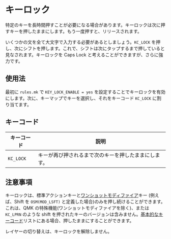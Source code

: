 # キーロック

<!---
  original document: 0.8.134:docs/feature_key_lock.md
  git diff 0.8.134 HEAD -- docs/feature_key_lock.md | cat
-->

特定のキーを長時間押すことが必要になる場合があります。キーロックは次に押すキーを押したままにします。もう一度押すと、リリースされます。

いくつかの文を全て大文字で入力する必要があるとしましょう。`KC_LOCK` を押し、次にシフトを押します。これで、シフトは次にタップするまで押していると見なされます。キーロックを Caps Lock と考えることができますが、さらに強力です。

## 使用法

最初に `rules.mk` で `KEY_LOCK_ENABLE = yes` を設定することでキーロックを有効にします。次に、キーマップでキーを選択し、それをキーコード `KC_LOCK` に割り当てます。

## キーコード

| キーコード | 説明 |
|---------|--------------------------------------------------------------|
| `KC_LOCK` | キーが再び押されるまで次のキーを押したままにします。 |

## 注意事項

キーロックは、標準アクションキーと[ワンショットモディファイア](ja/one_shot_keys)キー (例えば、Shift を `OSM(MOD_LSFT)` と定義した場合)のみを押し続けることができます。
これは、QMK の特殊機能(ワンショットモディファイアを除く)、または `KC_LPRN` のような shift を押されたキーのバージョンは含みません。[基本的なキーコード](ja/keycodes_basic)リストにある場合、押したままにすることができます。

レイヤーの切り替えは、キーロックを解除しません。
